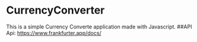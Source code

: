 # CurrencyConverter
This is a simple Currency Converte application made with Javascript.
##API
Api: https://www.frankfurter.app/docs/
